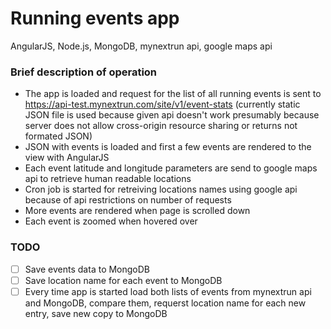 # Running events app
AngularJS, Node.js, MongoDB, mynextrun api, google maps api

### Brief description of operation
+ The app is loaded and request for the list of all running events is sent to https://api-test.mynextrun.com/site/v1/event-stats (currently static JSON file is used because given api doesn't work presumably because server does not allow cross-origin resource sharing or returns not formated JSON)
+ JSON with events is loaded and first a few events are rendered to the view with AngularJS
+ Each event latitude and longitude parameters are send to google maps api to retrieve human readable locations
+ Cron job is started for retreiving locations names using google api because of api restrictions on number of requests
+ More events are rendered when page is scrolled down
+ Each event is zoomed when hovered over

### TODO
- [ ] Save events data to MongoDB
- [ ] Save location name for each event to MongoDB
- [ ] Every time app is started load both lists of events from mynextrun api and MongoDB, compare them, requerst location name for each new entry, save new copy to MongoDB